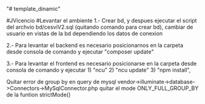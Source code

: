 "# template_dinamic" 

#JVicencio 
#Levantar el ambiente
1.-  Crear bd, y despues ejecutar el script del archvio bd/cesviV2.sql (quitando comando para crear bd), cambiar de usuario en vistas de la bd dependiendo los datos de conexion

2.-  Para levantar el backend es necesario posicionarnos en la carpeta desde consola de comando y ejecutar "composer update" 

3.-  Para levantar el frontend es necesario posicionarse en la carpeta desde consola de comando y ejecutar 
    1) "ncu"
    2) "ncu update" 
    3) "npm install", 

Quitar error de group by en query de mysql vendor->illuminate->database->Connectors->MySqlConnector.php    quitar el mode ONLY_FULL_GROUP_BY de la funtion strictMode()

    
